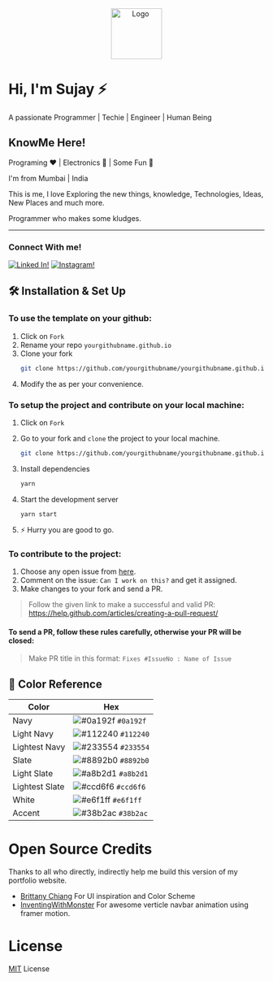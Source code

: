 <div align="center">
  <img alt="Logo" src="https://raw.githubusercontent.com/alaspuresujay/alaspuresujay.github.io/master/public/favicon/android-chrome-384x384.png" width="100" />
</div>

# Hi, I'm Sujay ⚡

A passionate Programmer | Techie | Engineer | Human Being

## KnowMe Here!

Programing ❤️ | Electronics 💙 | Some Fun 💚

I'm from Mumbai | India

This is me, I love Exploring the new things, knowledge, Technologies, Ideas, New Places and much more.

Programmer who makes some kludges.

---

### Connect With me!

[![Linked In!](https://img.shields.io/badge/Linked%20In-%20-9cf?style=plastic&logo=linkedin)](https://in.linkedin.com/in/alaspuresujay)
[![Instagram!](https://img.shields.io/badge/Instagram-%20-orange?style=plastic&logo=instagram)](https://www.instagram.com/alaspuresujay)

## 🛠 Installation & Set Up

### To use the template on your github:

1. Click on `Fork`
2. Rename your repo `yourgithubname.github.io`
3. Clone your fork
   ```sh
   git clone https://github.com/yourgithubname/yourgithubname.github.io.git
   ```
4. Modify the as per your convenience.

### To setup the project and contribute on your local machine:

1. Click on `Fork`
2. Go to your fork and `clone` the project to your local machine.

   ```sh
   git clone https://github.com/yourgithubname/yourgithubname.github.io.git
   ```

3. Install dependencies
   ```sh
   yarn
   ```
4. Start the development server

   ```
   yarn start
   ```

5. ⚡ Hurry you are good to go.

### To contribute to the project:

1. Choose any open issue from [here](https://github.com/alaspuresujay/alaspuresujay.github.io/issues).
2. Comment on the issue: `Can I work on this?` and get it assigned.
3. Make changes to your fork and send a PR.

> Follow the given link to make a successful and valid PR: https://help.github.com/articles/creating-a-pull-request/

#### To send a PR, follow these rules carefully, **otherwise your PR will be closed**:

> Make PR title in this format: `Fixes #IssueNo : Name of Issue`

## 🎨 Color Reference

| Color          | Hex                                                                |
| -------------- | ------------------------------------------------------------------ |
| Navy           | ![#0a192f](https://via.placeholder.com/10/0a192f?text=+) `#0a192f` |
| Light Navy     | ![#112240](https://via.placeholder.com/10/0a192f?text=+) `#112240` |
| Lightest Navy  | ![#233554](https://via.placeholder.com/10/303C55?text=+) `#233554` |
| Slate          | ![#8892b0](https://via.placeholder.com/10/8892b0?text=+) `#8892b0` |
| Light Slate    | ![#a8b2d1](https://via.placeholder.com/10/a8b2d1?text=+) `#a8b2d1` |
| Lightest Slate | ![#ccd6f6](https://via.placeholder.com/10/ccd6f6?text=+) `#ccd6f6` |
| White          | ![#e6f1ff](https://via.placeholder.com/10/e6f1ff?text=+) `#e6f1ff` |
| Accent         | ![#38b2ac](https://via.placeholder.com/10/38b2ac?text=+) `#38b2ac` |

# Open Source Credits

Thanks to all who directly, indirectly help me build this version of my portfolio website.

- [Brittany Chiang](https://brittanychiang.com/) For UI inspiration and Color Scheme
- [InventingWithMonster](https://codesandbox.io/s/framer-motion-side-menu-mx2rw?fontsize=14&module=/src/Example.tsx&file=/src/MenuItem.tsx:497-517) For awesome verticle navbar animation using framer motion.

[github]: https://github.com/alaspuresujay
[website]: https://alaspuresujay.github.io

# License

[MIT](https://github.com/alaspuresujay/alaspuresujay.github.io/blob/master/LICENSE) License

